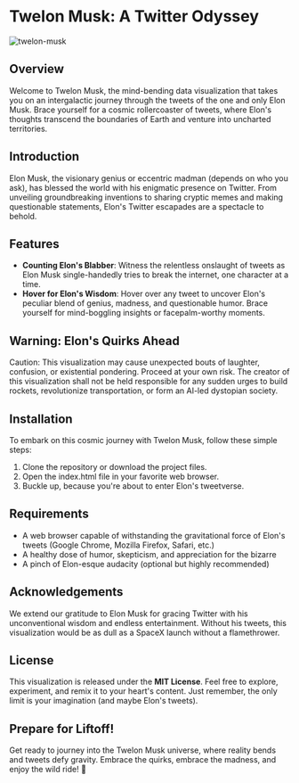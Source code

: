 # Twelon Musk: A Twitter Odyssey

![twelon-musk](https://i.imgur.com/kfTIYca.png)

## Overview
Welcome to Twelon Musk, the mind-bending data visualization that takes you on an intergalactic journey through the tweets of the one and only Elon Musk. Brace yourself for a cosmic rollercoaster of tweets, where Elon's thoughts transcend the boundaries of Earth and venture into uncharted territories.

## Introduction
Elon Musk, the visionary genius or eccentric madman (depends on who you ask), has blessed the world with his enigmatic presence on Twitter. From unveiling groundbreaking inventions to sharing cryptic memes and making questionable statements, Elon's Twitter escapades are a spectacle to behold.

## Features
- **Counting Elon's Blabber**: Witness the relentless onslaught of tweets as Elon Musk single-handedly tries to break the internet, one character at a time.
- **Hover for Elon's Wisdom**: Hover over any tweet to uncover Elon's peculiar blend of genius, madness, and questionable humor. Brace yourself for mind-boggling insights or facepalm-worthy moments.

## Warning: Elon's Quirks Ahead
Caution: This visualization may cause unexpected bouts of laughter, confusion, or existential pondering. Proceed at your own risk. The creator of this visualization shall not be held responsible for any sudden urges to build rockets, revolutionize transportation, or form an AI-led dystopian society.

## Installation
To embark on this cosmic journey with Twelon Musk, follow these simple steps:
1. Clone the repository or download the project files.
2. Open the index.html file in your favorite web browser.
3. Buckle up, because you're about to enter Elon's tweetverse.

## Requirements
- A web browser capable of withstanding the gravitational force of Elon's tweets (Google Chrome, Mozilla Firefox, Safari, etc.)
- A healthy dose of humor, skepticism, and appreciation for the bizarre
- A pinch of Elon-esque audacity (optional but highly recommended)

## Acknowledgements
We extend our gratitude to Elon Musk for gracing Twitter with his unconventional wisdom and endless entertainment. Without his tweets, this visualization would be as dull as a SpaceX launch without a flamethrower.

## License
This visualization is released under the **MIT License**. Feel free to explore, experiment, and remix it to your heart's content. Just remember, the only limit is your imagination (and maybe Elon's tweets).

## Prepare for Liftoff!
Get ready to journey into the Twelon Musk universe, where reality bends and tweets defy gravity. Embrace the quirks, embrace the madness, and enjoy the wild ride! 🚀
